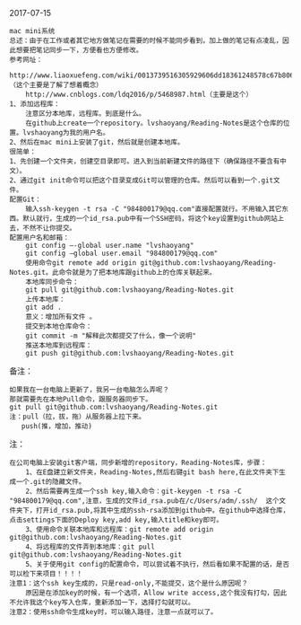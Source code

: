 2017-07-15
    
    mac mini系统
    总述：由于在工作或者其它地方做笔记在需要的时候不能同步看到，加上做的笔记有点凌乱，因此想要把笔记同步一下，方便看也方便修改。
    参考网址：
        http://www.liaoxuefeng.com/wiki/0013739516305929606dd18361248578c67b8067c8c017b000/0013745374151782eb658c5a5ca454eaa451661275886c6000（这个主要是了解了想着概念）
        http://www.cnblogs.com/ldq2016/p/5468987.html（主要是这个）
    1、添加远程库：
        注意区分本地库，远程库。到底是什么。
        在github上create一个repository。lvshaoyang/Reading-Notes是这个仓库的位置。lvshaoyang为我的用户名。
    2、然后在mac mini上安装了git，然后就是创建本地库。
    很简单：
    1、先创建一个文件夹，创建空目录即可。进入到当前新建文件的路径下（确保路径不要含有中文）。
    2、通过git init命令可以把这个目录变成Git可以管理的仓库。然后可以看到一个.git文件。
    配置Git：
        输入ssh-keygen -t rsa -C "984800179@qq.com"直接配置就行。不用输入其它东西。默认就行，生成的一个id_rsa.pub中有一个SSH密码，将这个key设置到github网站上去，不然不让你提交。
    配置用户名和邮箱：
        git config —-global user.name "lvshaoyang"
        git config —global user.email "984800179@qq.com"
        使用命令git remote add origin git@github.com:lvshaoyang/Reading-Notes.git。此命令就是为了把本地库跟github上的仓库关联起来。
        本地库同步命令：
        git pull git@github.com:lvshaoyang/Reading-Notes.git
        上传本地库：
        git add .
        意义：增加所有文件 。
        提交到本地仓库命令：
        git commit -m "解释此次都提交了什么，像一个说明"
        推送本地库到远程库：
        git push git@github.com:lvshaoyang/Reading-Notes.git
备注：
	
	如果我在一台电脑上更新了，我另一台电脑怎么弄呢？
	那就需要先在本地Pull命令，跟服务器同步下。
	git pull git@github.com:lvshaoyang/Reading-Notes.git
	注：pull（拉，拔，拖）从服务器上拉下来。
	   push(推，增加，推动)
注：
	
	在公司电脑上安装git客户端，同步新增的repository，Reading-Notes库，步骤：
		1、在E盘建立新文件夹，Reading-Notes,然后右键git bash here,在此文件夹下生成一个.git的隐藏文件。
		2、然后需要再生成一个ssh key,输入命令：git-keygen -t rsa -C "984800179@qq.com",注意，生成的文件id_rsa.pub在/c/Users/adm/.ssh/  这个文件夹下，打开id_rsa.pub,将其中生成的ssh-rsa添加到github中。在github中选择仓库，点击settings下面的Deploy key,add key,输入title和key即可。
		3、使用命令关联本地库和远程库：git remote add origin git@github.com:lvshaoyang/Reading-Notes.git
		4、将远程库的文件弄到本地库：git pull git@github.com:lvshaoyang/Reading-Notes.git
		5、关于使用git config的配置命令，可以尝试着不执行，然后看如果不配置的话，是否可以检下来项目！！！！
	注意1：这个ssh key生成的，只是read-only,不能提交，这个是什么原因呢？
		原因是在添加key的时候，有一个选项，Allow write access,这个我没有打勾，因此不允许我这个key写入仓库，重新添加一下，选择打勾就可以。
	注意2：使用ssh命令生成key时，可以输入路径，注意一点就可以了。
        
    
